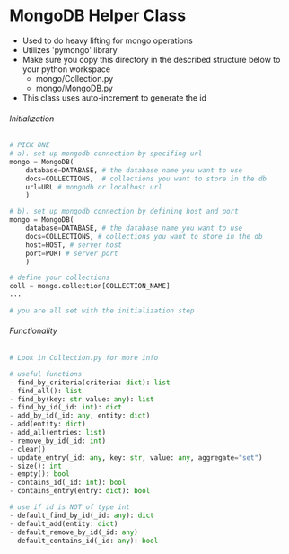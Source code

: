 # MongoDB Helper Class
- Used to do heavy lifting for mongo operations
- Utilizes 'pymongo' library
- Make sure you copy this directory in the described structure below to your python workspace
    - mongo/Collection.py
    - mongo/MongoDB.py
- This class uses auto-increment to generate the id

###### Initialization
```python
# PICK ONE
# a). set up mongodb connection by specifing url
mongo = MongoDB(
    database=DATABASE, # the database name you want to use 
    docs=COLLECTIONS,  # collections you want to store in the db
    url=URL # mongodb or localhost url
    )

# b). set up mongodb connection by defining host and port
mongo = MongoDB(
    database=DATABASE, # the database name you want to use  
    docs=COLLECTIONS, # collections you want to store in the db
    host=HOST, # server host
    port=PORT # server port
    )

# define your collections
coll = mongo.collection[COLLECTION_NAME]
...

# you are all set with the initialization step
```

###### Functionality
```python
# Look in Collection.py for more info

# useful functions
- find_by_criteria(criteria: dict): list 
- find_all(): list 
- find_by(key: str value: any): list 
- find_by_id(_id: int): dict 
- add_by_id(_id: any, entity: dict)
- add(entity: dict)
- add_all(entries: list)
- remove_by_id(_id: int)
- clear()
- update_entry(_id: any, key: str, value: any, aggregate="set")
- size(): int
- empty(): bool
- contains_id(_id: int): bool
- contains_entry(entry: dict): bool

# use if id is NOT of type int
- default_find_by_id(_id: any): dict
- default_add(entity: dict) 
- default_remove_by_id(_id: any)
- default_contains_id(_id: any): bool
```
